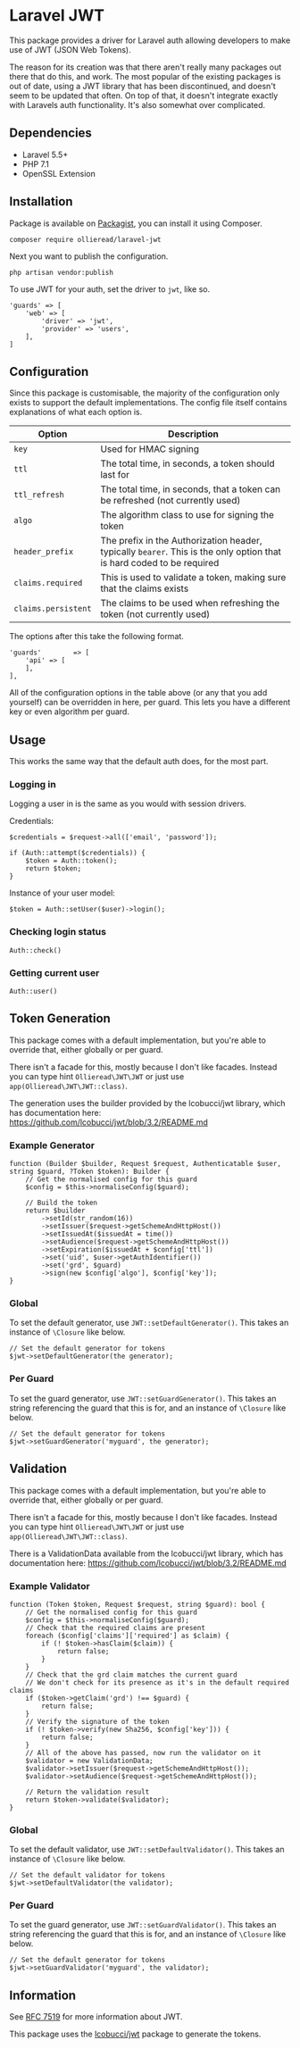# Laravel JWT

This package provides a driver for Laravel auth allowing developers to make use of JWT (JSON Web Tokens).

The reason for its creation was that there aren't really many packages out there that do this, and work. The most popular of the existing packages is out of date, using a JWT library that has been discontinued, and doesn't seem to be updated that often. On top of that, it doesn't integrate exactly with Laravels auth functionality. It's also somewhat over complicated.

## Dependencies

- Laravel 5.5+
- PHP 7.1
- OpenSSL Extension

## Installation

Package is available on [Packagist](https://packagist.org/packages/ollieread/laravel-jwt), you can install it using Composer.

    composer require ollieread/laravel-jwt
    
Next you want to publish the configuration.

    php artisan vendor:publish 
    
To use JWT for your auth, set the driver to `jwt`, like so.

    'guards' => [
        'web' => [
            'driver' => 'jwt',
            'provider' => 'users',
        ],
    ]

## Configuration

Since this package is customisable, the majority of the configuration only exists to support the default implementations. 
The config file itself contains explanations of what each option is.

| Option | Description |
| ------ | ----------- |
| `key` | Used for HMAC signing |
| `ttl` | The total time, in seconds, a token should last for |
| `ttl_refresh` | The total time, in seconds, that a token can be refreshed (not currently used) |
| `algo` | The algorithm class to use for signing the token |
| `header_prefix` | The prefix in the Authorization header, typically `bearer`. This is the only option that is hard coded to be required |
| `claims.required` | This is used to validate a token, making sure that the claims exists |
| `claims.persistent` | The claims to be used when refreshing the token (not currently used) |

The options after this take the following format.

    'guards'        => [
        'api' => [
        ],
    ],
    
All of the configuration options in the table above (or any that you add yourself) can be overridden in here, per guard. This lets you have a different key or even algorithm per guard.

## Usage

This works the same way that the default auth does, for the most part.

### Logging in

Logging a user in is the same as you would with session drivers.

Credentials:

    $credentials = $request->all(['email', 'password']);
    
    if (Auth::attempt($credentials)) {
        $token = Auth::token();
        return $token;
    }
    
Instance of your user model:

    $token = Auth::setUser($user)->login();
    
### Checking login status

    Auth::check()
    
### Getting current user

    Auth::user()
    
## Token Generation

This package comes with a default implementation, but you're able to override that, either globally or per guard.

There isn't a facade for this, mostly because I don't like facades. Instead you can type hint `Ollieread\JWT\JWT` or just use `app(Ollieread\JWT\JWT::class)`.

The generation uses the builder provided by the lcobucci/jwt library, which has documentation here: https://github.com/lcobucci/jwt/blob/3.2/README.md

### Example Generator

    function (Builder $builder, Request $request, Authenticatable $user, string $guard, ?Token $token): Builder {
        // Get the normalised config for this guard
        $config = $this->normaliseConfig($guard);
    
        // Build the token
        return $builder
            ->setId(str_random(16))
            ->setIssuer($request->getSchemeAndHttpHost())
            ->setIssuedAt($issuedAt = time())
            ->setAudience($request->getSchemeAndHttpHost())
            ->setExpiration($issuedAt + $config['ttl'])
            ->set('uid', $user->getAuthIdentifier())
            ->set('grd', $guard)
            ->sign(new $config['algo'], $config['key']);
    }

### Global

To set the default generator, use `JWT::setDefaultGenerator()`. This takes an instance of `\Closure` like below.

    // Set the default generator for tokens
    $jwt->setDefaultGenerator(the generator);
    
### Per Guard

To set the guard generator, use `JWT::setGuardGenerator()`. This takes an string referencing the guard that this is for, and an instance of `\Closure` like below.

    // Set the default generator for tokens
    $jwt->setGuardGenerator('myguard', the generator);

## Validation

This package comes with a default implementation, but you're able to override that, either globally or per guard.

There isn't a facade for this, mostly because I don't like facades. Instead you can type hint `Ollieread\JWT\JWT` or just use `app(Ollieread\JWT\JWT::class)`.

There is a ValidationData available from the lcobucci/jwt library, which has documentation here: https://github.com/lcobucci/jwt/blob/3.2/README.md

### Example Validator

    function (Token $token, Request $request, string $guard): bool {
        // Get the normalised config for this guard
        $config = $this->normaliseConfig($guard);
        // Check that the required claims are present
        foreach ($config['claims']['required'] as $claim) {
            if (! $token->hasClaim($claim)) {
                return false;
            }
        }
        // Check that the grd claim matches the current guard
        // We don't check for its presence as it's in the default required claims
        if ($token->getClaim('grd') !== $guard) {
            return false;
        }
        // Verify the signature of the token
        if (! $token->verify(new Sha256, $config['key'])) {
            return false;
        }
        // All of the above has passed, now run the validator on it
        $validator = new ValidationData;
        $validator->setIssuer($request->getSchemeAndHttpHost());
        $validator->setAudience($request->getSchemeAndHttpHost());

        // Return the validation result
        return $token->validate($validator);
    }

### Global

To set the default validator, use `JWT::setDefaultValidator()`. This takes an instance of `\Closure` like below.

    // Set the default validator for tokens
    $jwt->setDefaultValidator(the validator);
    
### Per Guard

To set the guard generator, use `JWT::setGuardValidator()`. This takes an string referencing the guard that this is for, and an instance of `\Closure` like below.

    // Set the default generator for tokens
    $jwt->setGuardValidator('myguard', the validator);

## Information

See [RFC 7519](https://tools.ietf.org/html/rfc7519) for more information about JWT.

This package uses the [lcobucci/jwt](https://packagist.org/packages/lcobucci/jwt) package to generate the tokens.
